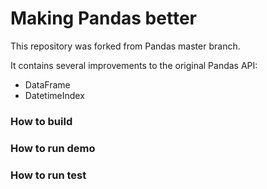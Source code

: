 # Making Pandas better

This repository was forked from Pandas master branch. 

It contains several improvements to the original Pandas API:

- DataFrame
- DatetimeIndex

### How to build

### How to run demo

### How to run test
